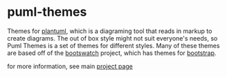 # puml-themes
Themes for [plantuml](https://plantuml.com/), which is a diagraming tool that reads in markup to create diagrams. The out of box style might not suit everyone's needs, so Puml Themes is a set of themes for different styles. Many of these themes are based off of the [bootswatch](https://bootswatch.com/) project, which has themes for [bootstrap](https://getbootstrap.com/).

for more information, see main [project page](https://bschwarz.github.io/puml-themes/)
